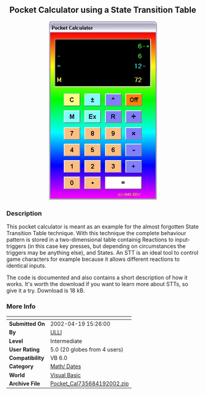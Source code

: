 ﻿<div align="center">

## Pocket Calculator using a State Transition Table

<img src="PIC2002419941519416.jpg">
</div>

### Description

This pocket calculator is meant as an example for the almost forgotten State Transition Table technique. With this technique the complete behaviour pattern is stored in a two-dimensional table containig Reactions to input-triggers (in this case key presses, but depending on circumstances the triggers may be anything else), and States. An STT is an ideal tool to control game characters for example because it allows different reactions to identical inputs.

The code is documented and also contains a short description of how it works. It's worth the download if you want to learn more about STTs, so give it a try. Download is 18 kB.
 
### More Info
 


<span>             |<span>
---                |---
**Submitted On**   |2002-04-19 15:26:00
**By**             |[ULLI](https://github.com/Planet-Source-Code/PSCIndex/blob/master/ByAuthor/ulli.md)
**Level**          |Intermediate
**User Rating**    |5.0 (20 globes from 4 users)
**Compatibility**  |VB 6\.0
**Category**       |[Math/ Dates](https://github.com/Planet-Source-Code/PSCIndex/blob/master/ByCategory/math-dates__1-37.md)
**World**          |[Visual Basic](https://github.com/Planet-Source-Code/PSCIndex/blob/master/ByWorld/visual-basic.md)
**Archive File**   |[Pocket\_Cal735684192002\.zip](https://github.com/Planet-Source-Code/ulli-pocket-calculator-using-a-state-transition-table__1-33940/archive/master.zip)








